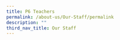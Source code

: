 ```yaml
---
title: P6 Teachers
permalink: /about-us/Our-Staff/permalink
description: ""
third_nav_title: Our Staff
---
```

